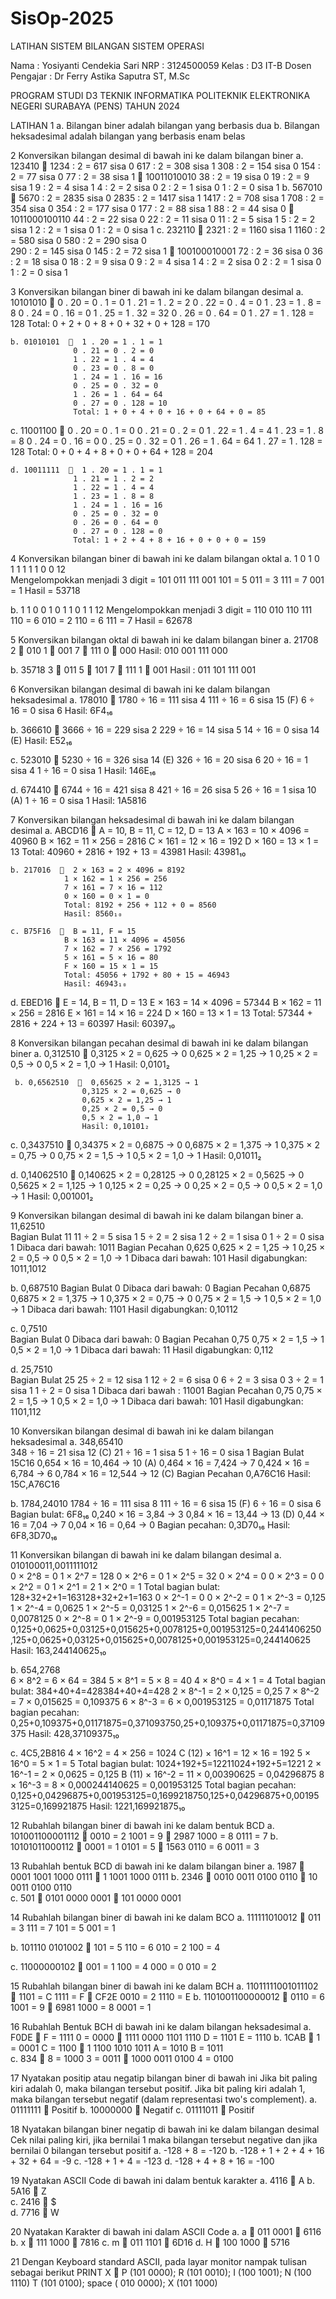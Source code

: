 # SisOp-2025
LATIHAN SISTEM BILANGAN SISTEM OPERASI

Nama : Yosiyanti Cendekia Sari NRP : 3124500059
Kelas : D3 IT-B
Dosen Pengajar : Dr Ferry Astika Saputra ST, M.Sc

PROGRAM STUDI D3 TEKNIK INFORMATIKA POLITEKNIK ELEKTRONIKA NEGERI SURABAYA (PENS) TAHUN 2024

LATIHAN
1	a. Bilangan biner adalah bilangan yang berbasis dua
  b. Bilangan heksadesimal adalah bilangan yang berbasis enam belas

2	Konversikan bilangan desimal di bawah ini ke dalam bilangan biner
a. 123410   1234	:  2  =  617  sisa  0 
		         617	:  2  =  308  sisa  1
		         308	:  2  =  154  sisa  0
		         154	:  2  =  77    sisa  0
		         77	  :  2  =  38    sisa  1	  10011010010
		         38	  :  2  =  19    sisa  0
		         19	  :  2  =  9      sisa  1
		          9	  :  2  =  4      sisa  1
		          4   :  2  =  2      sisa  0
		          2	  :  2  =  1      sisa  0
		          1	  :  2  =  0      sisa  1
b. 567010     5670	:  2  =  2835  sisa  0 
		           2835	:  2  =  1417  sisa  1
		           1417	:  2  =  708    sisa  1
		            708	:  2  =  354    sisa  0
		            354	:  2  =  177    sisa  0
		            177	:  2  =  88      sisa  1
		            88	:  2  =  44      sisa  0	  1011000100110
		            44	:  2  =  22      sisa  0
		           22 	:  2  =  11      sisa  0
		            11	:  2  =  5        sisa  1
		             5	:  2  =  2        sisa  1
		              2	:  2  =  1        sisa  0
		              1	:  2  =  0        sisa  1
c. 232110       2321	:  2  =  1160  sisa  1 
		            1160	:  2  =  580    sisa  0	
		              580	:  2  =  290    sisa  0		
		              290	:  2  =  145    sisa  0
		              145	:  2  =  72      sisa  1	  100100010001 
		              72	:  2  =  36      sisa  0
		              36	:  2  =  18      sisa  0
		              18	:  2  =  9        sisa  0
		              9 	:  2  =  4        sisa  1
		                4	:  2  =  2        sisa  0
		                2	:  2  =  1        sisa  0
		                1	:  2  =  0        sisa  1


3	Konversikan bilangan biner di bawah ini ke dalam bilangan desimal
a. 10101010    0 . 20 = 0 . 1 = 0
			   1 . 21 = 1 . 2 = 2
			   0 . 22 = 0 . 4 = 0
			   1 . 23 = 1 . 8 = 8
			   0 . 24 = 0 . 16 = 0
			   1 . 25 = 1 . 32 = 32
			   0 . 26 = 0 . 64 = 0
			   1 . 27 = 1 . 128 = 128
			   Total: 0 + 2 + 0 + 8 + 0 + 32 + 0 + 128 = 170

	b. 01010101    1 . 20 = 1 . 1 = 1
                  0 . 21 = 0 . 2 = 0
                  1 . 22 = 1 . 4 = 4
                  0 . 23 = 0 . 8 = 0
                  1 . 24 = 1 . 16 = 16
                  0 . 25 = 0 . 32 = 0
                  1 . 26 = 1 . 64 = 64
                  0 . 27 = 0 . 128 = 10
                  Total: 1 + 0 + 4 + 0 + 16 + 0 + 64 + 0 = 85

c. 11001100     0 . 20 = 0 . 1 = 0
                  0 . 21 = 0 . 2 = 0
                  1 . 22 = 1 . 4 = 4
                  1 . 23 = 1 . 8 = 8
                  0 . 24 = 0 . 16 = 0
                  0 . 25 = 0 . 32 = 0
                  1 . 26 = 1 . 64 = 64
                  1 . 27 = 1 . 128 = 128
                  Total: 0 + 0 + 4 + 8 + 0 + 0 + 64 + 128 = 204

	d. 10011111    1 . 20 = 1 . 1 = 1
                  1 . 21 = 1 . 2 = 2
                  1 . 22 = 1 . 4 = 4
                  1 . 23 = 1 . 8 = 8
                  1 . 24 = 1 . 16 = 16
                  0 . 25 = 0 . 32 = 0
                  0 . 26 = 0 . 64 = 0
                  0 . 27 = 0 . 128 = 0
                  Total: 1 + 2 + 4 + 8 + 16 + 0 + 0 + 0 = 159



4	Konversikan bilangan biner di bawah ini ke dalam bilangan oktal
a.	1 0 1 0 1 1 1 1 1 0 0 12  
Mengelompokkan menjadi 3 digit = 101 011 111 001
101 = 5
011 = 3
111 = 7
001 = 1
Hasil = 53718

b.	1 1 0 0 1 0 1 1 0 1 1 12
Mengelompokkan menjadi 3 digit = 110 010 110 111
110 = 6
010 = 2
110 = 6
111 = 7
Hasil = 62678

5	Konversikan bilangan oktal di bawah ini ke dalam bilangan biner
a.	21708 
2  010
1  001
7  111
0  000
Hasil: 010 001 111 000
	
b.	35718
3  011
5  101
7  111
1  001
Hasil : 011 101 111 001



6	Konversikan bilangan desimal di bawah ini ke dalam bilangan heksadesimal
a. 178010    1780 ÷ 16 = 111 sisa 4
              111 ÷ 16 = 6 sisa 15 (F)
              6 ÷ 16 = 0 sisa 6
              Hasil: 6F4₁₆

b. 366610    3666 ÷ 16 = 229 sisa 2
              229 ÷ 16 = 14 sisa 5
              14 ÷ 16 = 0 sisa 14 (E)
              Hasil: E52₁₆

c. 523010    5230 ÷ 16 = 326 sisa 14 (E)
              326 ÷ 16 = 20 sisa 6
              20 ÷ 16 = 1 sisa 4
              1 ÷ 16 = 0 sisa 1
              Hasil: 146E₁₆

d. 674410    6744 ÷ 16 = 421 sisa 8
              421 ÷ 16 = 26 sisa 5
              26 ÷ 16 = 1 sisa 10 (A)
              1 ÷ 16 = 0 sisa 1
              Hasil: 1A5816


7	Konversikan bilangan heksadesimal di bawah ini ke dalam bilangan desimal
	a. ABCD16    A = 10, B = 11, C = 12, D = 13
                A × 163 = 10 × 4096 = 40960
                B × 162 = 11 × 256 = 2816
                C × 161 = 12 × 16 = 192
                D × 160 = 13 × 1 = 13
                Total: 40960 + 2816 + 192 + 13 = 43981
                Hasil: 43981₁₀

	b. 217016    2 × 163 = 2 × 4096 = 8192
                1 × 162 = 1 × 256 = 256
                7 × 161 = 7 × 16 = 112
                0 × 160 = 0 × 1 = 0
                Total: 8192 + 256 + 112 + 0 = 8560
                Hasil: 8560₁₀

	c. B75F16    B = 11, F = 15
                B × 163 = 11 × 4096 = 45056
                7 × 162 = 7 × 256 = 1792
                5 × 161 = 5 × 16 = 80
                F × 160 = 15 × 1 = 15
                Total: 45056 + 1792 + 80 + 15 = 46943
                Hasil: 46943₁₀

d. EBED16    E = 14, B = 11, D = 13
              E × 163 = 14 × 4096 = 57344
              B × 162 = 11 × 256 = 2816
              E × 161 = 14 × 16 = 224
              D × 160 = 13 × 1 = 13
              Total: 57344 + 2816 + 224 + 13 = 60397
              Hasil: 60397₁₀



8	Konversikan bilangan pecahan desimal di bawah ini ke dalam bilangan biner
	   a. 0,312510    0,3125 × 2 = 0,625 → 0
                     0,625 × 2 = 1,25 → 1
                     0,25 × 2 = 0,5 → 0
                     0,5 × 2 = 1,0 → 1
                     Hasil: 0,0101₂

	 b. 0,6562510    0,65625 × 2 = 1,3125 → 1
                    0,3125 × 2 = 0,625 → 0
                    0,625 × 2 = 1,25 → 1
                    0,25 × 2 = 0,5 → 0
                    0,5 × 2 = 1,0 → 1
                    Hasil: 0,10101₂

  c. 0,3437510    0,34375 × 2 = 0,6875 → 0
                   0,6875 × 2 = 1,375 → 1
                   0,375 × 2 = 0,75 → 0
                   0,75 × 2 = 1,5 → 1
                   0,5 × 2 = 1,0 → 1
                   Hasil: 0,01011₂

  d. 0,14062510    0,140625 × 2 = 0,28125 → 0
                    0,28125 × 2 = 0,5625 → 0
                    0,5625 × 2 = 1,125 → 1
                    0,125 × 2 = 0,25 → 0
                    0,25 × 2 = 0,5 → 0
                    0,5 × 2 = 1,0 → 1
                    Hasil: 0,001001₂


9	Konversikan bilangan desimal di bawah ini ke dalam bilangan biner
a. 11,62510  
   Bagian Bulat 11 11 ÷ 2 = 5 sisa 1
   5 ÷ 2 = 2 sisa 1
   2 ÷ 2 = 1 sisa 0
   1 ÷ 2 = 0 sisa 1
   Dibaca dari bawah: 1011
   Bagian Pecahan 0,625 0,625 × 2 = 1,25 → 1
   0,25 × 2 = 0,5 → 0
   0,5 × 2 = 1,0 → 1
   Dibaca dari bawah: 101
   Hasil digabungkan: 1011,1012

b. 0,687510 
   Bagian Bulat 0 Dibaca dari bawah: 0
   Bagian Pecahan 0,6875 0,6875 × 2 = 1,375 → 1
   0,375 × 2 = 0,75 → 0
   0,75 × 2 = 1,5 → 1
   0,5 × 2 = 1,0 → 1
   Dibaca dari bawah: 1101 Hasil digabungkan: 0,10112

c. 0,7510  
   Bagian Bulat 0 Dibaca dari bawah: 0
   Bagian Pecahan 0,75 0,75 × 2 = 1,5 → 1 
   0,5 × 2 = 1,0 → 1
   Dibaca dari bawah: 11 Hasil digabungkan: 0,112

d. 25,7510  
   Bagian Bulat 25 25 ÷ 2 = 12 sisa 1
   12 ÷ 2 = 6 sisa 0
   6 ÷ 2 = 3 sisa 0
   3 ÷ 2 = 1 sisa 1
   1 ÷ 2 = 0 sisa 1
   Dibaca dari bawah : 11001
   Bagian Pecahan 0,75 0,75 × 2 = 1,5 → 1
   0,5 × 2 = 1,0 → 1
   Dibaca dari bawah: 101 Hasil digabungkan: 1101,112


10	Konversikan bilangan desimal di bawah ini ke dalam bilangan heksadesimal
a.	348,65410  
    348 ÷ 16 = 21 sisa 12 (C)
    21 ÷ 16 = 1 sisa 5
    1 ÷ 16 = 0 sisa 1 Bagian Bulat 15C16
    0,654 × 16 = 10,464 → 10 (A)
    0,464 × 16 = 7,424 → 7
    0,424 × 16 = 6,784 → 6
    0,784 × 16 = 12,544 → 12 (C)
    Bagian Pecahan 0,A76C16
    Hasil: 15C,A76C16	
    
b.	1784,24010
    1784 ÷ 16 = 111 sisa 8
    111 ÷ 16 = 6 sisa 15 (F)
    6 ÷ 16 = 0 sisa 6 Bagian bulat: 6F8₁₆ 0,240 × 16 = 3,84 → 3
    0,84 × 16 = 13,44 → 13 (D)
    0,44 × 16 = 7,04 → 7
    0,04 × 16 = 0,64 → 0
    Bagian pecahan: 0,3D70₁₆
    Hasil: 6F8,3D70₁₆



11	Konversikan bilangan di bawah ini ke dalam bilangan desimal
a.	010100011,0011111012	
    0 × 2^8 = 0
    1 × 2^7 = 128
    0 × 2^6 = 0
    1 × 2^5 = 32
    0 × 2^4 = 0
    0 × 2^3 = 0
    0 × 2^2 = 0
    1 × 2^1 = 2
    1 × 2^0 = 1
    Total bagian bulat: 128+32+2+1=163128+32+2+1=163 0 × 2^-1 = 0
    0 × 2^-2 = 0
    1 × 2^-3 = 0,125
    1 × 2^-4 = 0,0625
    1 × 2^-5 = 0,03125
    1 × 2^-6 = 0,015625
    1 × 2^-7 = 0,0078125
    0 × 2^-8 = 0
    1 × 2^-9 = 0,001953125
    Total bagian
    pecahan: 0,125+0,0625+0,03125+0,015625+0,0078125+0,001953125=0,2441406250
    ,125+0,0625+0,03125+0,015625+0,0078125+0,001953125=0,244140625
    Hasil: 163,244140625₁₀

b.	654,2768	
    6 × 8^2 = 6 × 64 = 384
    5 × 8^1 = 5 × 8 = 40
    4 × 8^0 = 4 × 1 = 4
    Total bagian bulat: 384+40+4=428384+40+4=428 2 × 8^-1 = 2 × 0,125 = 0,25
    7 × 8^-2 = 7 × 0,015625 = 0,109375
    6 × 8^-3 = 6 × 0,001953125 = 0,01171875
    Total bagian
    pecahan: 0,25+0,109375+0,01171875=0,371093750,25+0,109375+0,01171875=0,37109375
    Hasil: 428,37109375₁₀

c.	4C5,2B816
    4 × 16^2 = 4 × 256 = 1024
    C (12) × 16^1 = 12 × 16 = 192
    5 × 16^0 = 5 × 1 = 5
    Total bagian bulat: 1024+192+5=12211024+192+5=1221 2 × 16^-1 = 2 × 0,0625 = 0,125
    B (11) × 16^-2 = 11 × 0,00390625 = 0,04296875
    8 × 16^-3 = 8 × 0,000244140625 = 0,001953125
    Total bagian
    pecahan: 0,125+0,04296875+0,001953125=0,1699218750,125+0,04296875+0,00195
    3125=0,169921875
    Hasil: 1221,169921875₁₀


12	Rubahlah bilangan biner di bawah ini ke dalam bentuk BCD
a.	101001100001112    0010 = 2
                        1001 = 9		 2987
                        1000 = 8
                        0111 = 7
b.	10101011000112    0001 = 1
                       0101 = 5		  1563
                       0110 = 6
                       0011 = 3


13	Rubahlah bentuk BCD di bawah ini ke dalam bilangan biner
	   a. 1987   0001 1001 1000 0111   1 1001 1000 0111
	   b. 2346   0010 0011 0100 0110   10 0011 0100 0110		
	   c. 501   0101 0000 0001   101 0000 0001


14	Rubahlah bilangan biner di bawah ini ke dalam BCO
a.	111111010012    011 = 3
                     111 = 7
                     101 = 5
                     001 = 1

b.	101110 0101002    101 = 5
                       110 = 6
                       010 = 2
                       100 = 4

c.	11000000102    001 = 1
                    100 = 4
                    000 = 0
                    010 = 2


15	Rubahlah bilangan biner di bawah ini ke dalam BCH
a.	11011111001011102   1101 = C
    1111 = F	 CF2E
    0010 = 2
    1110 = E
b.	1101001100000012   0110 = 6
    1001 = 9	 6981
    1000 = 8
    0001 = 1

16	Rubahlah Bentuk BCH di bawah ini ke dalam bilangan heksadesimal
a.	F0DE  F = 1111
    0 = 0000		 1111 0000 1101 1110
    D = 1101
    E = 1110
b.	1CAB   1 = 0001
            C = 1100	 1 1100 1010 1011
            A = 1010
            B = 1011	
c.	834   8 = 1000
          3 = 0011		 1000 0011 0100
          4 = 0100


17	Nyatakan positip atau negatip bilangan biner di bawah ini
Jika bit paling kiri adalah 0, maka bilangan tersebut positif.
Jika bit paling kiri adalah 1, maka bilangan tersebut negatif (dalam representasi two's complement).
	   a. 01111111	    Positif
	   b. 10000000	    Negatif
	   c. 01111011      Positif


18	Nyatakan bilangan biner negatip di bawah ini ke dalam bilangan desimal
	Cek nilai paling kiri, jika bernilai 1 maka bilangan tersebut negative dan jika bernilai 0 bilangan tersebut positif
a. -128 + 8 = -120
b. -128 + 1 + 2 + 4 + 16 + 32 + 64 = -9
c. -128 + 1 + 4 = -123
d. -128 + 4 + 8 + 16 = -100


19	Nyatakan ASCII Code di bawah ini dalam bentuk karakter
	   a. 4116    A
	   b. 5A16    Z	
	   c. 2416    $	
	   d. 7716    W


20	Nyatakan Karakter di bawah ini dalam ASCII Code
	   a. a	   011 0001   6116
	   b. x	   111 1000   7816
	   c. m	   011 1101   6D16
	   d. H    100 1000    5716


21	Dengan Keyboard standard ASCII, pada layar monitor nampak tulisan sebagai berikut
		PRINT X    P (101 0000); R (101 0010); I (100 1001); N (100 1110)
			         T (101 0100); space ( 010 0000); X (101 1000)
            
